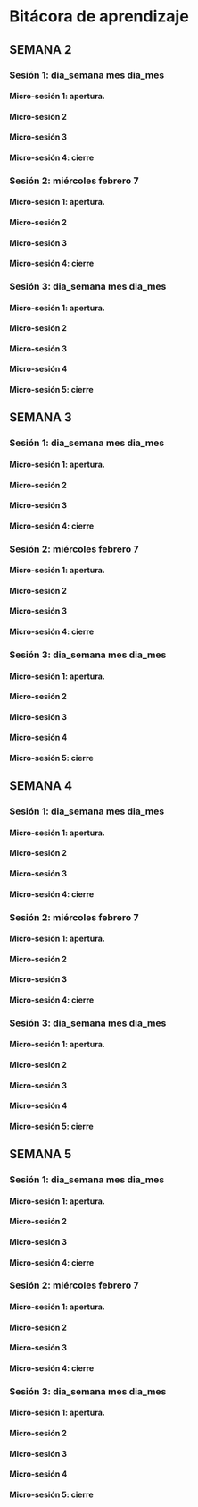# Bitácora de aprendizaje

## SEMANA 2

### Sesión 1: dia_semana mes dia_mes

#### Micro-sesión 1: apertura.

#### Micro-sesión 2
 

#### Micro-sesión 3


#### Micro-sesión 4: cierre 

### Sesión 2: miércoles febrero 7

#### Micro-sesión 1: apertura.


#### Micro-sesión 2
 

#### Micro-sesión 3


#### Micro-sesión 4: cierre 


### Sesión 3: dia_semana mes dia_mes

#### Micro-sesión 1: apertura.

#### Micro-sesión 2

#### Micro-sesión 3

#### Micro-sesión 4

#### Micro-sesión 5: cierre 

## SEMANA 3

### Sesión 1: dia_semana mes dia_mes

#### Micro-sesión 1: apertura.

#### Micro-sesión 2
 

#### Micro-sesión 3


#### Micro-sesión 4: cierre 

### Sesión 2: miércoles febrero 7

#### Micro-sesión 1: apertura.


#### Micro-sesión 2
 

#### Micro-sesión 3


#### Micro-sesión 4: cierre 


### Sesión 3: dia_semana mes dia_mes

#### Micro-sesión 1: apertura.

#### Micro-sesión 2

#### Micro-sesión 3

#### Micro-sesión 4

#### Micro-sesión 5: cierre 

## SEMANA 4

### Sesión 1: dia_semana mes dia_mes

#### Micro-sesión 1: apertura.

#### Micro-sesión 2
 

#### Micro-sesión 3


#### Micro-sesión 4: cierre 

### Sesión 2: miércoles febrero 7

#### Micro-sesión 1: apertura.


#### Micro-sesión 2
 

#### Micro-sesión 3


#### Micro-sesión 4: cierre 


### Sesión 3: dia_semana mes dia_mes

#### Micro-sesión 1: apertura.

#### Micro-sesión 2

#### Micro-sesión 3

#### Micro-sesión 4

#### Micro-sesión 5: cierre 

## SEMANA 5

### Sesión 1: dia_semana mes dia_mes

#### Micro-sesión 1: apertura.

#### Micro-sesión 2
 

#### Micro-sesión 3


#### Micro-sesión 4: cierre 

### Sesión 2: miércoles febrero 7

#### Micro-sesión 1: apertura.


#### Micro-sesión 2
 

#### Micro-sesión 3


#### Micro-sesión 4: cierre 


### Sesión 3: dia_semana mes dia_mes

#### Micro-sesión 1: apertura.

#### Micro-sesión 2

#### Micro-sesión 3

#### Micro-sesión 4

#### Micro-sesión 5: cierre 


